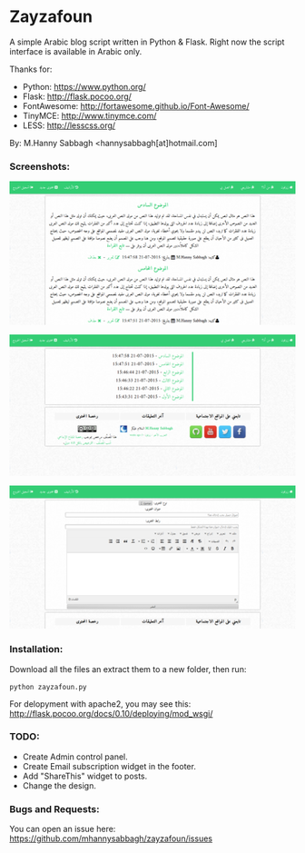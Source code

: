 # Zayzafoun

A simple Arabic blog script written in Python & Flask. Right now the script interface is available in Arabic only.

Thanks for:

* Python: https://www.python.org/
* Flask: http://flask.pocoo.org/
* FontAwesome: http://fortawesome.github.io/Font-Awesome/
* TinyMCE: http://www.tinymce.com/
* LESS: http://lesscss.org/

By: M.Hanny Sabbagh <hannysabbagh[at]hotmail.com]

### Screenshots:

![Screenshot 1](/Screenshot-1.png)

![Screenshot 2](/Screenshot-2.png)

![Screenshot 3](/Screenshot-3.png)

### Installation:

Download all the files an extract them to a new folder, then run:

    python zayzafoun.py
For delopyment with apache2, you may see this: http://flask.pocoo.org/docs/0.10/deploying/mod_wsgi/

### TODO:

* Create Admin control panel.
* Create Email subscription widget in the footer.
* Add "ShareThis" widget to posts.
* Change the design.

### Bugs and Requests:

You can open an issue here: https://github.com/mhannysabbagh/zayzafoun/issues
